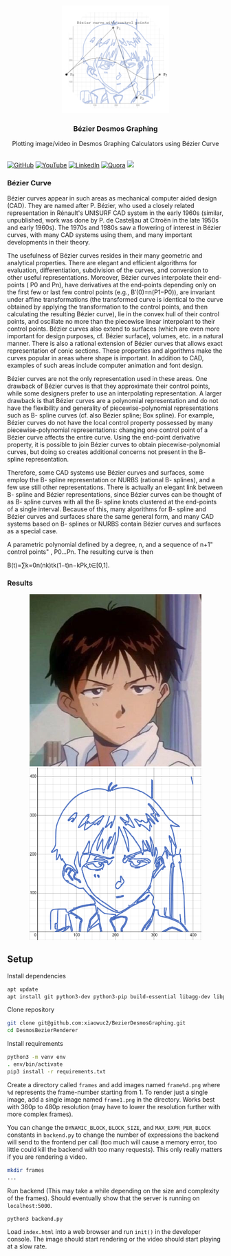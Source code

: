 <p align="center">
  <a href="https://www.youtube.com/channel/UCX7oe66V8zyFpAJyMfPL9VA">
    <img src="https://github.com/xiaowuc2/xiaowuc2/blob/master/source/ranger-1/gff.png" alt="Logo" width="250" height="250">
  </a>
  <h3 align="center">Bézier Desmos Graphing</h3>
  <p align="center">
    Plotting image/video in Desmos Graphing Calculators using Bézier Curve
      <br />
    <br>
  </p>
</p>

[![GitHub](https://img.shields.io/static/v1.svg?label=Collaborators&message=1&color=success&logo=github&style=social)](https://github.com/qxresearch/Simple-Harmonic-Motion/graphs/contributors)
[![YouTube](https://img.shields.io/static/v1.svg?label=YouTube&message=@qxresearch&color=grey&logo=youtube&style=flat&logoColor=white&colorA=critical)](https://www.youtube.com/channel/UCX7oe66V8zyFpAJyMfPL9VA)
  [![LinkedIn](https://img.shields.io/static/v1.svg?label=LinkedIn&message=xiaowuc2&color=success&logo=linkedin&style=flat&logoColor=white&colorA=blue)](https://www.linkedin.com/in/xiaowuc2)
  [![Quora](https://img.shields.io/static/v1.svg?label=Quora&message=85.5k+views&color=white&logo=quora&style=social)](https://www.quora.com/profile/Rohit-Prasan-Mandal)
    <a href="https://github.com/qxresearch/Simple-Harmonic-Motion/pulse" alt="Activity">
        <img src="https://img.shields.io/github/commit-activity/m/badges/shields" /></a>
        

### Bézier Curve

Bézier curves appear in such areas as mechanical computer aided design (CAD). They are named after P. Bézier, who used a closely related representation in Rénault's UNISURF CAD system in the early 1960s (similar, unpublished, work was done by P. de Casteljau at Citroën in the late 1950s and early 1960s). The 1970s and 1980s saw a flowering of interest in Bézier curves, with many CAD systems using them, and many important developments in their theory.

The usefulness of Bézier curves resides in their many geometric and analytical properties. There are elegant and efficient algorithms for evaluation, differentiation, subdivision of the curves, and conversion to other useful representations. Moreover, Bézier curves interpolate their end-points ( P0 and Pn), have derivatives at the end-points depending only on the first few or last few control points (e.g., B′(0)=n(P1−P0)), are invariant under affine transformations (the transformed curve is identical to the curve obtained by applying the transformation to the control points, and then calculating the resulting Bézier curve), lie in the convex hull of their control points, and oscillate no more than the piecewise linear interpolant to their control points. Bézier curves also extend to surfaces (which are even more important for design purposes, cf. Bézier surface), volumes, etc. in a natural manner. There is also a rational extension of Bézier curves that allows exact representation of conic sections. These properties and algorithms make the curves popular in areas where shape is important. In addition to CAD, examples of such areas include computer animation and font design.

Bézier curves are not the only representation used in these areas. One drawback of Bézier curves is that they approximate their control points, while some designers prefer to use an interpolating representation. A larger drawback is that Bézier curves are a polynomial representation and do not have the flexibility and generality of piecewise-polynomial representations such as B- spline curves (cf. also Bézier spline; Box spline). For example, Bézier curves do not have the local control property possessed by many piecewise-polynomial representations: changing one control point of a Bézier curve affects the entire curve. Using the end-point derivative property, it is possible to join Bézier curves to obtain piecewise-polynomial curves, but doing so creates additional concerns not present in the B- spline representation.

Therefore, some CAD systems use Bézier curves and surfaces, some employ the B- spline representation or NURBS (rational B- splines), and a few use still other representations. There is actually an elegant link between B- spline and Bézier representations, since Bézier curves can be thought of as B- spline curves with all the B- spline knots clustered at the end-points of a single interval. Because of this, many algorithms for B- spline and Bézier curves and surfaces share the same general form, and many CAD systems based on B- splines or NURBS contain Bézier curves and surfaces as a special case.

A parametric polynomial defined by a degree, n, and a sequence of n+1" control points" , P0…Pn. The resulting curve is then

B(t)=∑k=0n(nk)tk(1−t)n−kPk,t∈[0,1].


### Results

<p align="center">
  <a href="https://www.youtube.com/channel/UCX7oe66V8zyFpAJyMfPL9VA">
    <img src="https://github.com/xiaowuc2/BezierDesmosGraphing/blob/main/github/sample.png" alt="Logo" width="400" height="400">
    <img src="https://github.com/xiaowuc2/BezierDesmosGraphing/blob/main/github/result.png" alt="Logo" width="400" height="400">
  </a>


## Setup
Install dependencies
```sh
apt update
apt install git python3-dev python3-pip build-essential libagg-dev libpotrace-dev pkg-config
```

Clone repository
```sh
git clone git@github.com:xiaowuc2/BezierDesmosGraphing.git
cd DesmosBezierRenderer
```

Install requirements
```sh
python3 -m venv env
. env/bin/activate
pip3 install -r requirements.txt
```

Create a directory called `frames` and add images named `frame%d.png` where `%d` represents the frame-number starting from 1. To render just a single image, add a single image named `frame1.png` in the directory. Works best with 360p to 480p resolution (may have to lower the resolution further with more complex frames). 

You can change the `DYNAMIC_BLOCK`, `BLOCK_SIZE`, and `MAX_EXPR_PER_BLOCK` constants in `backend.py` to change the number of expressions the backend will send to the frontend per call (too much will cause a memory error, too little could kill the backend with too many requests). This only really matters if you are rendering a video.
```sh
mkdir frames
...
```

Run backend (This may take a while depending on the size and complexity of the frames). Should eventually show that the server is running on `localhost:5000`.
```sh
python3 backend.py
```

Load `index.html` into a web browser and run `init()` in the developer console. The image should start rendering or the video should start playing at a slow rate.
